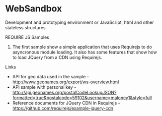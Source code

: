 WebSandbox
==========

Development and prototyping environment or JavaScript, html and other stateless structures.

REQUIRE JS Samples

  1) The first sample show a simple application that uses Requirejs to do asyncronous module loading. It also has some features that show how to load JQuery from a CDN using Requirejs.
  
  Links
  
  - API for geo data used in the sample - http://www.geonames.org/export/ws-overview.html
  - API sample with personal key - http://api.geonames.org/postalCodeLookupJSON?formatted=true&postalcode=59102&username=maloney1&style=full
  - Reference documents for JQuery CDN in Requirejs - https://github.com/requirejs/example-jquery-cdn
